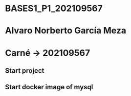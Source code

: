 # BASES1_P1_202109567
# Alvaro Norberto García Meza
# Carné -> 202109567

## Start project

## Start docker image of mysql
